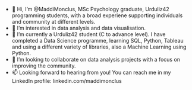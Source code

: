 - 👋 Hi, I’m @MaddiMonclus, MSc Psychology graduate, Urduliz42 programming students, with a broad experiene supporting individuals and community at different levels.
- 👀 I’m interested in data analysis and data visualisation. 
- 🌱 I’m currently a Urduliz42 student (C to advance level). I have completed a Data Science programme, learning SQL, Python, Tableau and using a different variety of libraries, also a Machine Learning using Python. 
- 💞️ I’m looking to collaborate on data analysis projects with a focus on improving the community. 
- 📫 Looking forward to hearing from you! You can reach me in my LinkedIn profile: linkedin.com/maddimonclus

<!---
MaddiMonclus is a ✨ special ✨ repository because its `README.md` (this file) appears on your GitHub profile.
You can click the Preview link to take a look at your changes.
--->
